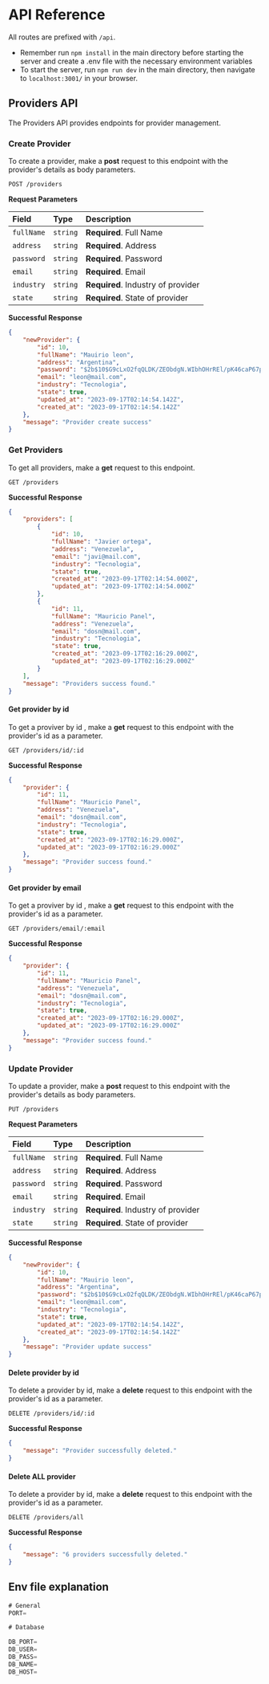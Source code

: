 # API Reference

All routes are prefixed with `/api`.

- Remember run `npm install` in the main directory before starting the server and create a .env file with the necessary environment variables
- To start the server, run `npm run dev` in the main directory, then navigate to `localhost:3001/` in your browser.

## Providers API

The Providers API provides endpoints for provider management.

### Create Provider

To create a provider, make a **post** request to this endpoint with the provider's details as body parameters.

```http
POST /providers
```
**Request Parameters**

| Field       | Type     | Description                                           |
| :---------- | :------- | :---------------------------------------------------- |
| `fullName` | `string` | **Required**. Full Name                            |
| `address`  | `string` | **Required**. Address                           |
| `password`  | `string` | **Required**. Password                                |
| `email`     | `string` | **Required**. Email                                   |
| `industry`  | `string` | **Required**. Industry of provider                           |
| `state`      | `string` | **Required**. State of provider       |

**Successful Response**

```json
{
	"newProvider": {
		"id": 10,
		"fullName": "Mauirio leon",
		"address": "Argentina",
		"password": "$2b$10$G9cLxO2fqQLDK/ZEObdgN.WIbhOHrREl/pK46caP67pihr.pHYTru",
		"email": "leon@mail.com",
		"industry": "Tecnologia",
		"state": true,
		"updated_at": "2023-09-17T02:14:54.142Z",
		"created_at": "2023-09-17T02:14:54.142Z"
	},
	"message": "Provider create success"
}
```

### Get Providers

To get all providers, make a **get** request to this endpoint.

```http
GET /providers
```

**Successful Response**

```json
{
	"providers": [
		{
			"id": 10,
			"fullName": "Javier ortega",
			"address": "Venezuela",
			"email": "javi@mail.com",
			"industry": "Tecnologia",
			"state": true,
			"created_at": "2023-09-17T02:14:54.000Z",
			"updated_at": "2023-09-17T02:14:54.000Z"
		},
		{
			"id": 11,
			"fullName": "Mauricio Panel",
			"address": "Venezuela",
			"email": "dosn@mail.com",
			"industry": "Tecnologia",
			"state": true,
			"created_at": "2023-09-17T02:16:29.000Z",
			"updated_at": "2023-09-17T02:16:29.000Z"
		}
	],
	"message": "Providers success found."
}
```

#### Get provider by id

To get a proviver by id , make a **get** request to this endpoint with the provider's id as a parameter.

```http
GET /providers/id/:id
```

**Successful Response**

```json
{
	"provider": {
		"id": 11,
		"fullName": "Mauricio Panel",
		"address": "Venezuela",
		"email": "dosn@mail.com",
		"industry": "Tecnologia",
		"state": true,
		"created_at": "2023-09-17T02:16:29.000Z",
		"updated_at": "2023-09-17T02:16:29.000Z"
	},
	"message": "Provider success found."
}
```

#### Get provider by email

To get a proviver by id , make a **get** request to this endpoint with the provider's id as a parameter.

```http
GET /providers/email/:email
```

**Successful Response**

```json
{
	"provider": {
		"id": 11,
		"fullName": "Mauricio Panel",
		"address": "Venezuela",
		"email": "dosn@mail.com",
		"industry": "Tecnologia",
		"state": true,
		"created_at": "2023-09-17T02:16:29.000Z",
		"updated_at": "2023-09-17T02:16:29.000Z"
	},
	"message": "Provider success found."
}
```
### Update Provider

To update a provider, make a **post** request to this endpoint with the provider's details as body parameters.

```http
PUT /providers
```
**Request Parameters**

| Field       | Type     | Description                                           |
| :---------- | :------- | :---------------------------------------------------- |
| `fullName` | `string` | **Required**. Full Name                            |
| `address`  | `string` | **Required**. Address                           |
| `password`  | `string` | **Required**. Password                                |
| `email`     | `string` | **Required**. Email                                   |
| `industry`  | `string` | **Required**. Industry of provider                           |
| `state`      | `string` | **Required**. State of provider       |

**Successful Response**

```json
{
	"newProvider": {
		"id": 10,
		"fullName": "Mauirio leon",
		"address": "Argentina",
		"password": "$2b$10$G9cLxO2fqQLDK/ZEObdgN.WIbhOHrREl/pK46caP67pihr.pHYTru",
		"email": "leon@mail.com",
		"industry": "Tecnologia",
		"state": true,
		"updated_at": "2023-09-17T02:14:54.142Z",
		"created_at": "2023-09-17T02:14:54.142Z"
	},
	"message": "Provider update success"
}
```

#### Delete provider by id

To delete a provider by id, make a **delete** request to this endpoint with the provider's id as a parameter.

```http
DELETE /providers/id/:id
```

**Successful Response**

```json
{
	"message": "Provider successfully deleted."
}
```

#### Delete ALL provider

To delete a provider by id, make a **delete** request to this endpoint with the provider's id as a parameter.

```http
DELETE /providers/all
```

**Successful Response**

```json
{
	"message": "6 providers successfully deleted."
}
```

## Env file explanation

```js
# General
PORT=

# Database

DB_PORT=
DB_USER=
DB_PASS=
DB_NAME=
DB_HOST=
```
